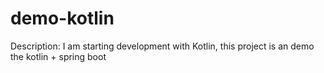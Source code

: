 # demo-kotlin

Description: 
    I am starting development with Kotlin, this project is an demo the kotlin + spring boot
